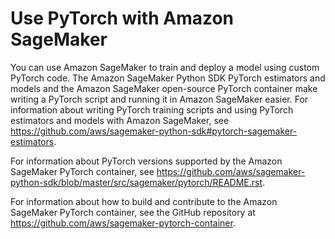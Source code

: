 # Use PyTorch with Amazon SageMaker<a name="pytorch"></a>

You can use Amazon SageMaker to train and deploy a model using custom PyTorch code\. The Amazon SageMaker Python SDK PyTorch estimators and models and the Amazon SageMaker open\-source PyTorch container make writing a PyTorch script and running it in Amazon SageMaker easier\. For information about writing PyTorch training scripts and using PyTorch estimators and models with Amazon SageMaker, see [https://github\.com/aws/sagemaker\-python\-sdk\#pytorch\-sagemaker\-estimators](https://github.com/aws/sagemaker-python-sdk#pytorch-sagemaker-estimators)\.

For information about PyTorch versions supported by the Amazon SageMaker PyTorch container, see [https://github\.com/aws/sagemaker\-python\-sdk/blob/master/src/sagemaker/pytorch/README\.rst](https://github.com/aws/sagemaker-python-sdk/blob/master/src/sagemaker/pytorch/README.rst)\.

For information about how to build and contribute to the Amazon SageMaker PyTorch container, see the GitHub repository at [https://github\.com/aws/sagemaker\-pytorch\-container](https://github.com/aws/sagemaker-pytorch-container)\.